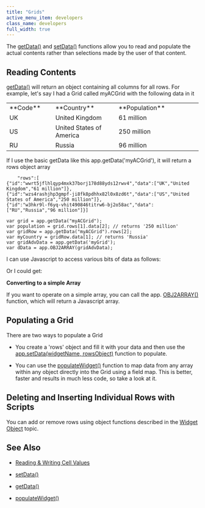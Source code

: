```yaml
---
title: "Grids"
active_menu_item: developers
class_name: developers
full_width: true
---
```



The [getData()](../../../../client-api/widget-data-state-manipulation/getdata) and [setData()](../../../../client-api/widget-data-state-manipulation/setdata) functions allow you to read and populate the actual contents rather than selections made by the user of that content.

## Reading Contents

[getData()](../../../../client-api/widget-data-state-manipulation/getdata) will return an object containing all columns for all rows. For example, let's say I had a Grid called myACGrid with the following data in it

<table>
<tr>
<td width="75">
**Code**

</td>
<td width="22">
</td>
<td width="183">
**Country**

</td>
<td width="27">
</td>
<td width="394">
**Population**

</td>
</tr>
<tr>
<td width="75">
UK

</td>
<td width="22">
</td>
<td width="183">
United Kingdom

</td>
<td width="27">
</td>
<td width="394">
61 million

</td>
</tr>
<tr>
<td width="75">
US

</td>
<td width="22">
</td>
<td width="183">
United States of America

</td>
<td width="27">
</td>
<td width="394">
250 million

</td>
</tr>
<tr>
<td width="75">
RU

</td>
<td width="22">
</td>
<td width="183">
Russia

</td>
<td width="27">
</td>
<td width="394">
96 million

</td>
</tr>
</table>

If I use the basic getData like this app.getData('myACGrid'), it will return a rows object array

        "rows":[
    {"id":"wwrt5jflhlqyp4mxk37borj178d88yds12rwv4","data":["UK","United Kingdom","61 million"]},
    {"id":"wzs4rashjhp3gmpf-ji8fk8pdhhx82l0x8zd6t","data":["US","United States of America","250 million"]},
    {"id":"w3hkr9l-f6yq-vhit490846titrw6-bj2o58ac","data":["RU","Russia","96 million"]}]
     
    var grid = app.getData("myACGrid");
    var population = grid.rows[1].data[2]; // returns '250 million'
    var gridRow = app.getData("myACGrid").rows[2];
    var myCountry = gridRow.data[1]; // returns 'Russia'
    var gridAdvData = app.getData('myGrid');
    var dData = app.OBJ2ARRAY(gridAdvData);
     
   

I can use Javascript to access various bits of data as follows:

Or I could get:

**Converting to a simple Array**

If you want to operate on a simple array, you can call the app. [OBJ2ARRAY()](../../../../client-api/conversion-functions/advancedtoarray) function, which will return a Javascript array.

## Populating a Grid

There are two ways to populate a Grid

 - You create a 'rows' object and fill it with your data and then use the [app.setData(widgetName, rowsObject)](../../../../client-api/widget-data-state-manipulation/setdata) function to populate.

 - You can use the [populateWidget()](../../../../client-api/widget-data-state-manipulation/populatewidget/) function to map data from any array within any object directly into the Grid using a field map. This is better, faster and results in much less code, so take a look at it.

## Deleting and Inserting Individual Rows with Scripts

You can add or remove rows using object functions described in the [Widget Object](../../../../client-api/objects-titbits/widget-object) topic.

## See Also

 - [Reading & Writing Cell Values](../widget-values-reading-writing-user-entered-data/grids-repeater-containers)

 - [setData()](../../../../client-api/widget-data-state-manipulation/setdata)

 - [getData()](../../../../client-api/widget-data-state-manipulation/getdata)

 - [populateWidget()](../../../../client-api/widget-data-state-manipulation/populatewidget/)

